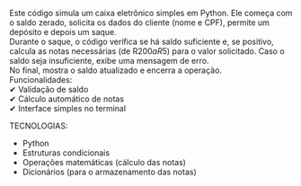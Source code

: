 Este código simula um caixa eletrônico simples em Python. Ele começa com o saldo zerado, solicita os dados do cliente (nome e CPF), permite um depósito e depois um saque.  
Durante o saque, o código verifica se há saldo suficiente e, se positivo, calcula as notas necessárias (de R$200 a R$5) para o valor solicitado. Caso o saldo seja insuficiente, exibe uma mensagem de erro.  
No final, mostra o saldo atualizado e encerra a operação.  
Funcionalidades:  
✔ Validação de saldo  
✔ Cálculo automático de notas  
✔ Interface simples no terminal

TECNOLOGIAS: 
- Python     
- Estruturas condicionais   
- Operações matemáticas (cálculo das notas)  
- Dicionários (para o armazenamento das notas)  
